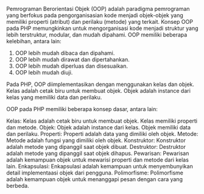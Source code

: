 Pemrograman Berorientasi Objek (OOP) adalah paradigma pemrograman yang berfokus pada pengorganisasian kode menjadi objek-objek yang memiliki properti (atribut) dan perilaku (metode) yang terkait. Konsep OOP pada PHP memungkinkan untuk mengorganisasi kode menjadi struktur yang lebih terstruktur, modular, dan mudah dipahami. 
OOP memiliki beberapa kelebihan, antara lain:
1. OOP lebih mudah dibaca dan dipahami.
2. OOP lebih mudah dirawat dan dipertahankan.
3. OOP lebih mudah diperluas dan disesuaikan.
4. OOP lebih mudah diuji.

Pada PHP, OOP diimplementasikan dengan menggunakan kelas dan objek. Kelas adalah cetak biru untuk membuat objek. Objek adalah instance dari kelas yang memiliki data dan perilaku.

OOP pada PHP memiliki beberapa konsep dasar, antara lain:

Kelas: Kelas adalah cetak biru untuk membuat objek. Kelas memiliki properti dan metode.
Objek: Objek adalah instance dari kelas. Objek memiliki data dan perilaku.
Properti: Properti adalah data yang dimiliki oleh objek.
Metode: Metode adalah fungsi yang dimiliki oleh objek.
Konstruktor: Konstruktor adalah metode yang dipanggil saat objek dibuat.
Destruktor: Destruktor adalah metode yang dipanggil saat objek dihapus.
Pewarisan: Pewarisan adalah kemampuan objek untuk mewarisi properti dan metode dari kelas lain.
Enkapsulasi: Enkapsulasi adalah kemampuan untuk menyembunyikan detail implementaasi objek dari pengguna.
Polimorfisme: Polimorfisme adalah kemampuan objek untuk menanggapi pesan dengan cara yang berbeda.